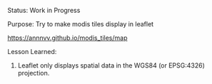 Status: Work in Progress

Purpose: Try to make modis tiles display in leaflet

https://annnvv.github.io/modis_tiles/map

Lesson Learned:
1. Leaflet only displays spatial data in the WGS84 (or EPSG:4326) projection.
